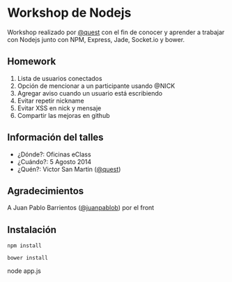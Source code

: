 # Workshop de Nodejs

Workshop realizado por [@quest](https://github.com/quest) con el fin de conocer y aprender a trabajar con Nodejs junto con NPM, Express, Jade, Socket.io y bower.

## Homework
1. Lista de usuarios conectados
2. Opción de mencionar a un participante usando @NICK
3. Agregar aviso cuando un usuario está escribiendo
4. Evitar repetir nickname
5. Evitar XSS en nick y mensaje
6. Compartir las mejoras en github

## Información del talles
- ¿Dónde?: Oficinas eClass
- ¿Cuándo?: 5 Agosto 2014
- ¿Quén?: Victor San Martin ([@quest](https://github.com/quest))

## Agradecimientos
A Juan Pablo Barrientos ([@juanpablob](https://github.com/juanpablob)) por el front

## Instalación
`npm install`

`bower install`

node app.js
